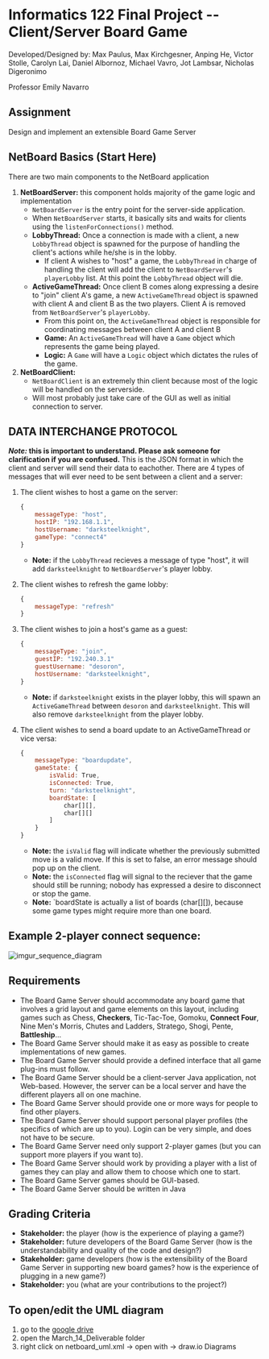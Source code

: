 # Informatics 122 Final Project -- Client/Server Board Game
Developed/Designed by:
Max Paulus,
Max Kirchgesner,
Anping He,
Victor Stolle,
Carolyn Lai,
Daniel Albornoz,
Michael Vavro,
Jot Lambsar,
Nicholas Digeronimo

Professor Emily Navarro

## Assignment
Design and implement an extensible Board Game Server

## NetBoard Basics (Start Here)
There are two main components to the NetBoard application

1. **NetBoardServer:** this component holds majority of the game logic and implementation
    - `NetBoardServer` is the entry point for the server-side application.
    - When `NetBoardServer` starts, it basically sits and waits for clients using the `listenForConnections()` method.
    - **LobbyThread:** Once a connection is made with a client, a new `LobbyThread` object is spawned for the purpose of handling the client's actions while he/she is in the lobby.
        - If client A wishes to "host" a game, the `LobbyThread` in charge of handling the client will add the client to `NetBoardServer`'s `playerLobby` list. At this point the `LobbyThread` object will die.
    - **ActiveGameThread:** Once client B comes along expressing a desire to "join" client A's game, a new `ActiveGameThread` object is spawned with client A and client B as the two players. Client A is removed from `NetBoardServer`'s `playerLobby`.
        - From this point on, the `ActiveGameThread` object is responsible for coordinating messages between client A and client B
        - **Game:** An `ActiveGameThread` will have a `Game` object which represents the game being played.
        - **Logic:** A `Game` will have a `Logic` object which dictates the rules of the game.
2. **NetBoardClient:** 
    - `NetBoardClient` is an extremely thin client because most of the logic will be handled on the serverside.
    - Will most probably just take care of the GUI as well as initial connection to server.

## DATA INTERCHANGE PROTOCOL
***Note:* this is important to understand. Please ask someone for clarification if you are confused.**
This is the JSON format in which the client and server will send their data to eachother.
There are 4 types of messages that will ever need to be sent between a client and a server:

1. The client wishes to host a game on the server:

    ```javascript
    {
        messageType: "host",
        hostIP: "192.168.1.1",
        hostUsername: "darksteelknight",
        gameType: "connect4"
    }
    ```
    - **Note:** if the `LobbyThread` recieves a message of type "host", it will add `darksteelknight` to `NetBoardServer`'s player lobby.
2. The client wishes to refresh the game lobby:

    ```javascript
    {
        messageType: "refresh"
    }
    ```
3. The client wishes to join a host's game as a guest:

    ```javascript
    {
        messageType: "join",
        guestIP: "192.240.3.1"
        guestUsername: "desoron",
        hostUsername: "darksteelknight",
    }
    ```
    - **Note:** if `darksteelknight` exists in the player lobby, this will spawn an `ActiveGameThread` between `desoron` and `darksteelknight`. This will also remove `darksteelknight` from the player lobby.
4. The client wishes to send a board update to an ActiveGameThread or vice versa:

    ```javascript
    {
        messageType: "boardupdate",
        gameState: {
            isValid: True,
            isConnected: True,
            turn: "darksteelknight",
            boardState: [
                char[][],
                char[][]
            ]
        }
    }
    ```
    - **Note:** the `isValid` flag will indicate whether the previously submitted move is a valid move. If this is set to false, an error message should pop up on the client.
    - **Note:** the `isConnected` flag will signal to the reciever that the game should still be running; nobody has expressed a desire to disconnect or stop the game. 
    - **Note:** `boardState is actually a list of boards (char[][]), because some game types might require more than one board.

## Example 2-player connect sequence:

![imgur_sequence_diagram](http://i.imgur.com/ylpY6eN.png "2-player sequence diagram")

## Requirements
- The Board Game Server should accommodate any board game that involves a grid layout and game elements on this layout, including games such as Chess, **Checkers**, Tic-Tac-Toe, Gomoku, **Connect Four**, Nine Men's Morris, Chutes and Ladders, Stratego, Shogi, Pente, **Battleship**…
- The Board Game Server should make it as easy as possible to create implementations of new games.
- The Board Game Server should provide a defined interface that all game plug-ins must follow.
- The Board Game Server should be a client-server Java application, not Web-based. However, the server can be a local server and have the different players all on one machine.
- The Board Game Server should provide one or more ways for people to find other players.
- The Board Game Server should support personal player profiles (the specifics of which are up to you). Login can be very simple, and does not have to be secure.
- The Board Game Server need only support 2-player games (but you can support more players if you want to).
- The Board Game Server should work by providing a player with a list of games they can play and allow them to choose which one to start.
- The Board Game Server games should be GUI-based.
- The Board Game Server should be written in Java


## Grading Criteria
- **Stakeholder:** the player (how is the experience of playing a game?)
- **Stakeholder:** future developers of the Board Game Server (how is the understandability and quality of the code and design?)
- **Stakeholder:** game developers (how is the extensibility of the Board Game Server in supporting new board games? how is the experience of plugging in a new game?)
- **Stakeholder:** you (what are your contributions to the project?)

## To open/edit the UML diagram
1. go to the [google drive](https://drive.google.com/drive/u/1/folders/0APxwav_gZipYUk9PVA)
2. open the March_14_Deliverable folder
3. right click on netboard_uml.xml -> open with -> draw.io Diagrams


